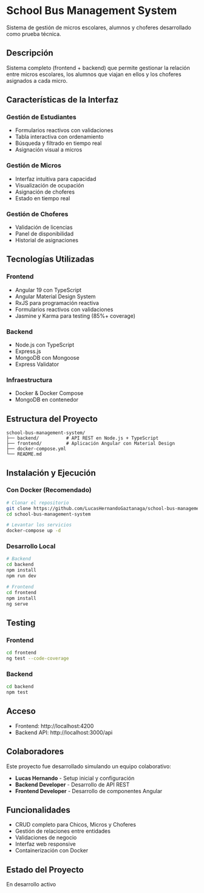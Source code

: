 # School Bus Management System

Sistema de gestión de micros escolares, alumnos y choferes desarrollado como prueba técnica.

## Descripción

Sistema completo (frontend + backend) que permite gestionar la relación entre micros escolares, los alumnos que viajan en ellos y los choferes asignados a cada micro.

## Características de la Interfaz

### Gestión de Estudiantes
- Formularios reactivos con validaciones
- Tabla interactiva con ordenamiento
- Búsqueda y filtrado en tiempo real
- Asignación visual a micros

### Gestión de Micros
- Interfaz intuitiva para capacidad
- Visualización de ocupación
- Asignación de choferes
- Estado en tiempo real

### Gestión de Choferes
- Validación de licencias
- Panel de disponibilidad
- Historial de asignaciones

## Tecnologías Utilizadas

### Frontend
- Angular 19 con TypeScript
- Angular Material Design System
- RxJS para programación reactiva
- Formularios reactivos con validaciones
- Jasmine y Karma para testing (85%+ coverage)

### Backend
- Node.js con TypeScript
- Express.js
- MongoDB con Mongoose
- Express Validator

### Infraestructura
- Docker & Docker Compose
- MongoDB en contenedor

## Estructura del Proyecto

```
school-bus-management-system/
├── backend/          # API REST en Node.js + TypeScript
├── frontend/         # Aplicación Angular con Material Design
├── docker-compose.yml
└── README.md
```

## Instalación y Ejecución

### Con Docker (Recomendado)

```bash
# Clonar el repositorio
git clone https://github.com/LucasHernandoGaztanaga/school-bus-management-system.git
cd school-bus-management-system

# Levantar los servicios
docker-compose up -d
```

### Desarrollo Local

```bash
# Backend
cd backend
npm install
npm run dev

# Frontend
cd frontend
npm install
ng serve
```

## Testing

### Frontend
```bash
cd frontend
ng test --code-coverage
```

### Backend
```bash
cd backend
npm test
```

## Acceso

- Frontend: http://localhost:4200
- Backend API: http://localhost:3000/api

## Colaboradores

Este proyecto fue desarrollado simulando un equipo colaborativo:

- **Lucas Hernando** - Setup inicial y configuración
- **Backend Developer** - Desarrollo de API REST
- **Frontend Developer** - Desarrollo de componentes Angular

## Funcionalidades

- CRUD completo para Chicos, Micros y Choferes
- Gestión de relaciones entre entidades
- Validaciones de negocio
- Interfaz web responsive
- Containerización con Docker

## Estado del Proyecto

En desarrollo activo